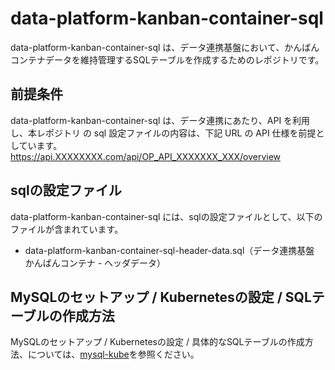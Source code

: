 # data-platform-kanban-container-sql

data-platform-kanban-container-sql は、データ連携基盤において、かんばんコンテナデータを維持管理するSQLテーブルを作成するためのレポジトリです。 

## 前提条件  
data-platform-kanban-container-sql は、データ連携にあたり、API を利用し、本レポジトリ の sql 設定ファイルの内容は、下記 URL の API 仕様を前提としています。  
https://api.XXXXXXXX.com/api/OP_API_XXXXXXX_XXX/overview  

## sqlの設定ファイル

data-platform-kanban-container-sql には、sqlの設定ファイルとして、以下のファイルが含まれています。  

* data-platform-kanban-container-sql-header-data.sql（データ連携基盤 かんばんコンテナ - ヘッダデータ）

## MySQLのセットアップ / Kubernetesの設定 / SQLテーブルの作成方法

MySQLのセットアップ / Kubernetesの設定 / 具体的なSQLテーブルの作成方法、については、[mysql-kube](https://github.com/latonaio/mysql-kube)を参照ください。
